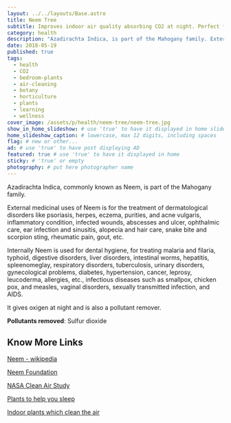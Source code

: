 ```yaml
---
layout: ../../layouts/Base.astro
title: Neem Tree
subtitle: Improves indoor air quality absorbing CO2 at night. Perfect for your bedroom.
category: health
description: "Azadirachta Indica, is part of the Mahogany family. External medicinal uses of Neem is for the treatment of dermatological disorders like psoriasis..."
date: 2018-05-19
published: true
tags:
  - health
  - CO2
  - bedroom-plants
  - air-cleaning
  - botany
  - horticulture
  - plants
  - learning
  - wellness
cover_image: /assets/p/health/neem-tree/neem-tree.jpg
show_in_home_slideshow: # use 'true' to have it displayed in home slideshow
home_slideshow_caption: # lowercase, max 12 digits, including spaces
flag: # new or other...
ad: # use 'true' to have post displaying AD
featured: true # use 'true' to have it displayed in home
sticky: # 'true' or empty
photography: # put here photographer name
---
```


Azadirachta Indica, commonly known as Neem, is part of the Mahogany family.

External medicinal uses of Neem is for the treatment of dermatological disorders like psoriasis, herpes, eczema, purities, and acne vulgaris, inflammatory condition, infected wounds, abscesses and ulcer, ophthalmic care, ear infection and sinusitis, alopecia and hair care, snake bite and scorpion sting, rheumatic pain, gout, etc.

Internally Neem is used for dental hygiene, for treating malaria and filaria, typhoid, digestive disorders, liver disorders, intestinal worms, hepatitis, spleenomeglay, respiratory disorders, tuberculosis, urinary disorders, gynecological problems, diabetes, hypertension, cancer, leprosy, leucoderma, allergies, etc., infectious diseases such as smallpox, chicken pox, and measles, vaginal disorders, sexually transmitted infection, and AIDS.

It gives oxigen at night and is also a pollutant remover.

**Pollutants removed**: Sulfur dioxide

## Know More Links

[Neem - wikipedia](https://en.wikipedia.org/wiki/Azadirachta_indica)

[Neem Foundation](http://www.neemfoundation.org/about-neem/neem-and-health/)

[NASA Clean Air Study](https://en.wikipedia.org/wiki/NASA_Clean_Air_Study)

[Plants to help you sleep](http://www.naturallivingideas.com/12-plants-for-your-bedroom-to-help-you-sleep/)

[Indoor plants which clean the air](https://www.livescience.com/38445-indoor-plants-clean-air.html)
